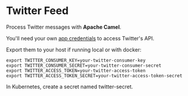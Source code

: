 # Twitter Feed

Process Twitter messages with **Apache Camel**.

You'll need your own [app credentials](https://apps.twitter.com/) to access Twitter's API.

Export them to your host if running local or with docker:

```
export TWITTER_CONSUMER_KEY=your-twitter-consumer-key
export TWITTER_CONSUMER_SECRET=your-twitter-consumer-secret
export TWITTER_ACCESS_TOKEN=your-twitter-access-token
export TWITTER_ACCESS_TOKEN_SECRET=your-twitter-access-token-secret
```
In Kubernetes, create a secret named twitter-secret.
